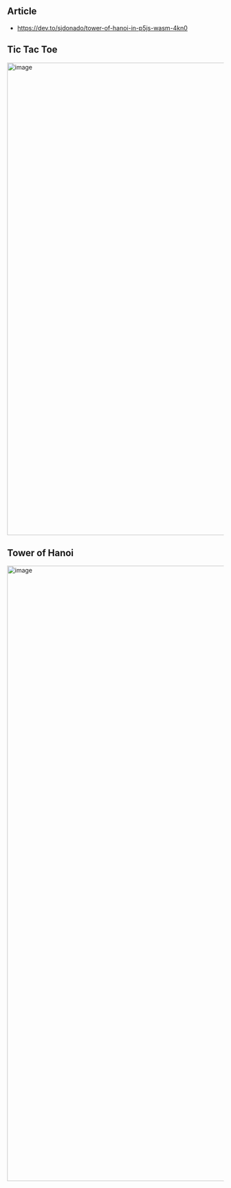 ## Article

- https://dev.to/sjdonado/tower-of-hanoi-in-p5js-wasm-4kn0

## Tic Tac Toe
<img width="1097" alt="image" src="https://user-images.githubusercontent.com/27580836/225850771-377dd850-cdc4-4a65-860a-b9ef025c0fb9.png">

## Tower of Hanoi
<img width="1429" alt="image" src="https://user-images.githubusercontent.com/27580836/225851282-aa59f717-503c-489e-82e5-df303cdccbf6.png">
